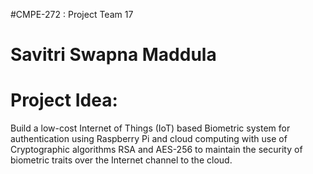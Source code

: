 #CMPE-272 : Project Team 17

# Savitri Swapna Maddula
 

# Project Idea:

Build a low-cost Internet of Things (IoT) based Biometric system for authentication using Raspberry Pi and cloud 
computing with use of Cryptographic algorithms RSA and AES-256 to maintain the security of biometric traits over the Internet
channel to the cloud.

